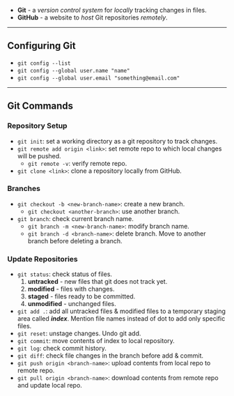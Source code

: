 

- **Git** - a *version control system* for *locally* tracking changes in files.
- **GitHub** - a website to *host* Git repositories *remotely*.

---
## Configuring Git

- `git config --list`
- `git config --global user.name "name"`
- `git config --global user.email "something@email.com"`

---
## Git Commands


### Repository Setup

- `git init`: set a working directory as a git repository to track changes.
- `git remote add origin <link>`: set remote repo to which local changes will be pushed.
	- `git remote -v`: verify remote repo.
- `git clone <link>`: clone a repository locally from GitHub.

### Branches

- `git checkout -b <new-branch-name>`: create a new branch.
	- `git checkout <another-branch>`: use another branch.
- `git branch`: check current branch name.
	- `git branch -m <new-branch-name>`: modify branch name.
	- `git branch -d <branch-name>`: delete branch. Move to another branch before deleting a branch.

### Update Repositories

- `git status`: check status of files.
	1. **untracked** - new files that git does not track yet.
	2. **modified** - files with changes.
	3. **staged** - files ready to be committed.
	4. **unmodified** - unchanged files.
- `git add .`: add all untracked files & modified files to a temporary staging area called ***index***. Mention file names instead of dot to add only specific files.
- `git reset`: unstage changes. Undo git add.
- `git commit`: move contents of index to local repository.
- `git log`: check commit history.
- `git diff`: check file changes in the branch before add & commit.
- `git push origin <branch-name>`: upload contents from local repo to remote repo.
- `git pull origin <branch-name>`: download contents from remote repo and update local repo.